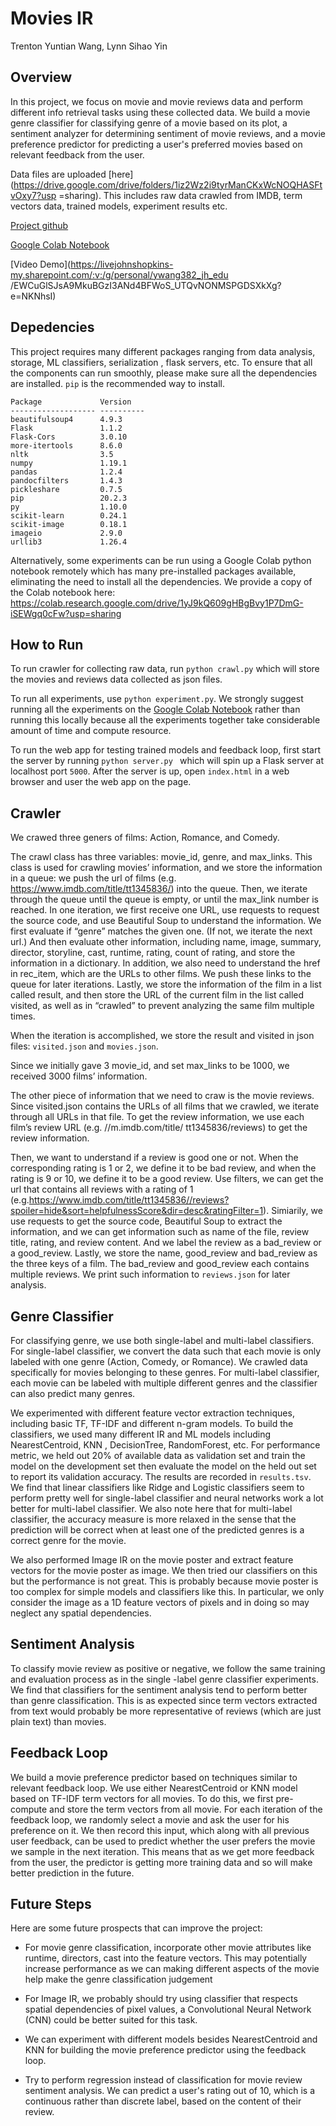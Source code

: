 # Movies IR 

Trenton Yuntian Wang, Lynn Sihao Yin

## Overview
In this project, we focus on movie and movie reviews data and perform different info retrieval tasks using these
 collected data. We build a movie genre classifier for classifying genre of a movie based on its plot, a sentiment
  analyzer for determining sentiment of movie reviews, and a movie preference predictor for predicting a user's
   preferred movies based on relevant feedback from the user.
   
Data files are uploaded [here](https://drive.google.com/drive/folders/1iz2Wz2i9tyrManCKxWcNOQHASFtvOxy7?usp
=sharing).
This includes raw data crawled from IMDB, term vectors data, trained models, experiment results etc. 

[Project github](https://github.com/trenton-jhu/InfoRetrievalProject)

[Google Colab Notebook](https://colab.research.google.com/drive/1yJ9kQ609gHBgBvy1P7DmG-iSEWgq0cFw?usp=sharing)

[Video Demo](https://livejohnshopkins-my.sharepoint.com/:v:/g/personal/ywang382_jh_edu
/EWCuGlSJsA9MkuBGzI3ANd4BFWoS_UTQvNONMSPGDSXkXg?e=NKNhsI)

## Depedencies
This project requires many different packages ranging from data analysis, storage, ML classifiers, serialization
, flask servers, etc. To ensure that all the components can run smoothly, please make sure all the dependencies are
 installed. `pip` is the recommended way to install. 
 
```
Package             Version
------------------- ----------
beautifulsoup4      4.9.3
Flask               1.1.2
Flask-Cors          3.0.10
more-itertools      8.6.0
nltk                3.5
numpy               1.19.1
pandas              1.2.4
pandocfilters       1.4.3
pickleshare         0.7.5
pip                 20.2.3
py                  1.10.0
scikit-learn        0.24.1
scikit-image        0.18.1
imageio             2.9.0
urllib3             1.26.4
```
Alternatively, some experiments can be run using a Google Colab python notebook remotely which has many pre-installed
 packages available, eliminating the need to install all the dependencies. We provide a copy of the Colab notebook
  here: https://colab.research.google.com/drive/1yJ9kQ609gHBgBvy1P7DmG-iSEWgq0cFw?usp=sharing
 
## How to Run
To run crawler for collecting raw data, run `python crawl.py` which will store the movies and reviews data collected
 as json files.

To run all experiments, use `python experiment.py`. We strongly suggest running all the experiments on the
 [Google Colab Notebook](https://colab.research.google.com/drive/1yJ9kQ609gHBgBvy1P7DmG-iSEWgq0cFw?usp=sharing
 ) rather than running this locally because all the experiments together take considerable amount of time and compute
  resource.
  
To run the web app for testing trained models and feedback loop, first start the server by running `python server.py
` which will spin up a Flask server at localhost port `5000`. After the server is up, open `index.html` in a web
 browser and user the web app on the page.

## Crawler
We crawed three geners of films: Action, Romance, and Comedy.

The crawl class has three variables: movie_id, genre, and max_links. This class is used for crawling movies’ information, and we store the information in a queue: we push the url of films (e.g. https://www.imdb.com/title/tt1345836/) into the queue. Then, we iterate through the queue until the queue is empty, or until the max_link number is reached. In one iteration, we first receive one URL, use requests to request the source code, and use Beautiful Soup to understand the information. We first evaluate if “genre” matches the given one. (If not, we iterate the next url.) And then evaluate other information, including name, image, summary, director, storyline, cast, runtime, rating, count of rating, and store the information in a dictionary. In addition, we also need to understand the href in rec_item, which are the URLs to other films. We push these links to the queue for later iterations. Lastly, we store the information of the film in a list called result, and then store the URL of the current film in the list called visited, as well as in “crawled” to prevent analyzing the same film multiple times. 

When the iteration is accomplished, we store the result and visited in json files: `visited.json` and `movies.json`.

Since we initially gave 3 movie_id, and set max_links to be 1000, we received 3000 films’ information.


The other piece of information that we need to craw is the movie reviews. Since visited.json contains the URLs of all films that we crawled, we iterate through all URLs in that file. To get the review information, we use each film’s review URL (e.g. //m.imdb.com/title/ tt1345836/reviews) to get the review information.

Then, we want to understand if a review is good one or not. When the corresponding rating is 1 or 2, we define it to be bad review, and when the rating is 9 or 10, we define it to be a good review. Use filters, we can get the url that contains all reviews with a rating of 1 (e.g.https://www.imdb.com/title/tt1345836//reviews?spoiler=hide&sort=helpfulnessScore&dir=desc&ratingFilter=1). Simiarily, we use requests to get the source code, Beautiful Soup to extract the information, and we can get information such as name of the file, review title, rating, and review content. And we label the review as a bad_review or a good_review.
Lastly, we store the name, good_review and bad_review as the three keys of a film. The bad_review and good_review each contains multiple reviews. We print such information to `reviews.json` for later analysis.




## Genre Classifier
For classifying genre, we use both single-label and multi-label classifiers. For single-label classifier, we convert
 the data such that each movie is only labeled with one genre (Action, Comedy, or Romance). We crawled data
  specifically for movies belonging to these genres. For multi-label classifier, each movie can be labeled with
   multiple different genres and the classifier can also predict many genres.
   
We experimented with different feature vector extraction techniques, including basic TF, TF-IDF and different n-gram
 models. To build the classifiers, we used many different IR and ML models including NearestCentroid, KNN
 , DecisionTree, RandomForest, etc. For performance metric, we held out 20% of available data as validation set and
  train the model on the development set then evaluate the model on the held out set to report its validation
accuracy. The results are recorded in `results.tsv`. We find that linear classifiers like Ridge and Logistic
classifiers seem to perform pretty well for single-label classifier and neural networks work a lot better for
multi-label classifier. We also note here that for multi-label classifier, the accuracy measure is more relaxed
in the sense that the prediction will be correct when at least one of the predicted genres is a correct genre
for the movie.
      
We also performed Image IR on the movie poster and extract feature vectors for the movie poster as image. We then
 tried our classifiers on this but the performance is not great. This is probably because movie poster is too complex
  for simple models and classifiers like this. In particular, we only consider the image as a 1D feature vectors of
   pixels and in doing so may neglect any spatial dependencies.
   
      
## Sentiment Analysis
To classify movie review as positive or negative, we follow the same training and evaluation process as in the single
-label genre classifier experiments. We find that classifiers for the sentiment analysis tend to perform better than
 genre classification. This is as expected since term vectors extracted from text would probably be more
  representative of reviews (which are just plain text) than movies.


## Feedback Loop
We build a movie preference predictor based on techniques similar to relevant feedback loop. We use either
 NearestCentroid or KNN model based on TF-IDF term vectors for all movies. To do this, we first pre-compute and store
  the term vectors from all movie. For each iteration of the feedback loop, we randomly select a movie and ask the user
   for his preference on it. We then record this input, which along with all previous user feedback, can be used to
 predict whether the user prefers the movie we sample in the next iteration. This means that as we get more feedback
  from the user, the predictor is getting more training data and so will make better prediction in the future.
  

## Future Steps
Here are some future prospects that can improve the project:
* For movie genre classification, incorporate other movie attributes like runtime, directors, cast into the feature
 vectors. This may potentially increase performance as we can making different aspects of the movie help make the
  genre classification judgement
  
* For Image IR, we probably should try using classifier that respects spatial dependencies of pixel values, a
 Convolutional Neural Network (CNN) could be better suited for this task.
 
* We can experiment with different models besides NearestCentroid and KNN for building the movie preference predictor
 using the feedback loop.
 
* Try to perform regression instead of classification for movie review sentiment analysis. We can predict a user's
 rating out of 10, which is a continuous rather than discrete label, based on the content of their review.
